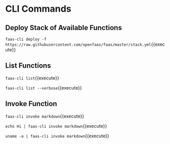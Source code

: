 # CLI Commands #

## Deploy Stack of Available Functions ##

`faas-cli deploy -f https://raw.githubusercontent.com/openfaas/faas/master/stack.yml`{{execute}}

## List Functions ##

`faas-cli list`{{execute}}

`faas-cli list --verbose`{{execute}}

## Invoke Function ##

`faas-cli invoke markdown`{{execute}}

`echo Hi | faas-cli invoke markdown`{{execute}}

`uname -a | faas-cli invoke markdown`{{execute}}

